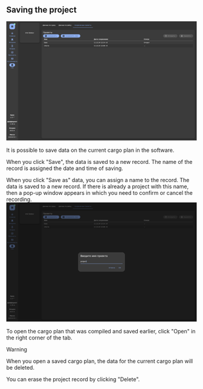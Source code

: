 ## Saving the project
![Tab "Saving the project"](/assets/image/program_sheets/en/sheet04_info/save_general.png "Tab 'Saving the project'")

It is possible to save data on the current cargo plan in the software.

When you click "Save", the data is saved to a new record. The name of the record is assigned the date and time of saving.

When you click "Save as" data, you can assign a name to the record. The data is saved to a new record. If there is already a project with this name, then a pop-up window appears in which you need to confirm or cancel the recording.
![Entering the name](/assets/image/program_sheets/en/sheet04_info/save_projectname.png "Entering the name")

To open the cargo plan that was compiled and saved earlier, click "Open" in the right corner of the tab.
> [!WARNING] 
> When you open a saved cargo plan, the data for the current cargo plan will be deleted.

You can erase the project record by clicking "Delete".
